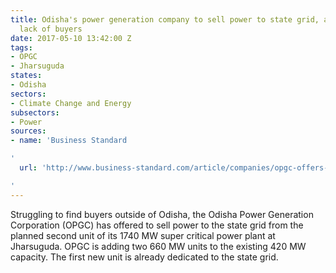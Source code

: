 ```yaml
---
title: Odisha's power generation company to sell power to state grid, amidst current
  lack of buyers
date: 2017-05-10 13:42:00 Z
tags:
- OPGC
- Jharsuguda
states:
- Odisha
sectors:
- Climate Change and Energy
subsectors:
- Power
sources:
- name: 'Business Standard

'
  url: 'http://www.business-standard.com/article/companies/opgc-offers-to-sell-more-power-to-odisha-on-weak-demand-117050401300_1.html

'
---
```


Struggling to find buyers outside of Odisha, the Odisha Power Generation Corporation (OPGC) has offered to sell power to the state grid from the planned second unit of its 1740 MW super critical power plant at Jharsuguda. OPGC is adding two 660 MW units to the existing 420 MW capacity. The first new unit is already dedicated to the state grid.
